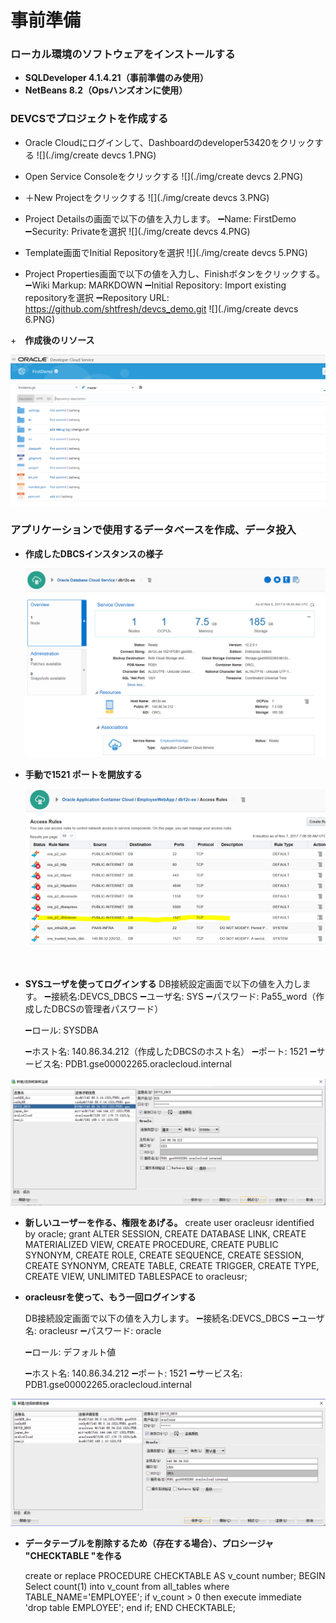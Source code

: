 # 事前準備

### ローカル環境のソフトウェアをインストールする

+ **SQLDeveloper 4.1.4.21（事前準備のみ使用）**
+ **NetBeans  8.2（Opsハンズオンに使用）**

### DEVCSでプロジェクトを作成する

+ Oracle Cloudにログインして、Dashboardのdeveloper53420をクリックする
  ![](./img/create devcs 1.PNG)

+ Open Service Consoleをクリックする
  ![](./img/create devcs 2.PNG)

+ ＋New Projectをクリックする
  ![](./img/create devcs 3.PNG)

+ Project Detailsの画面で以下の値を入力します。
  ➖Name: FirstDemo
  ➖Security: Privateを選択
  ![](./img/create devcs 4.PNG)

+ Template画面でInitial Repositoryを選択
  ![](./img/create devcs 5.PNG)

+ Project Properties画面で以下の値を入力し、Finishボタンをクリックする。
  ➖Wiki Markup: MARKDOWN
  ➖Initial Repository: Import existing repositoryを選択
  ➖Repository URL: https://github.com/shtfresh/devcs_demo.git
  ![](./img/create devcs 6.PNG)



+　**作成後のリソース**

![](./img/devcs02.PNG)

### アプリケーションで使用するデータべースを作成、データ投入

+ **作成したDBCSインスタンスの様子**

  ![](./img/DB001.PNG)

+ **手動で1521 ポートを開放する**

     ![](./img/DB5.PNG)

  ​

+ **SYSユーザを使ってログインする**
  DB接続設定画面で以下の値を入力します。
  ➖接続名:DEVCS_DBCS 
  ➖ユーザ名: SYS
  ➖パスワード: Pa55_word（作成したDBCSの管理者パスワード）

  ➖ロール: SYSDBA

  ➖ホスト名: 140.86.34.212（作成したDBCSのホスト名）
  ➖ポート: 1521
  ➖サービス名: PDB1.gse00002265.oraclecloud.internal

![](./img/DB1.PNG)

+ **新しいユーザーを作る、権限をあげる。**
  create user oracleusr identified by oracle;
  grant ALTER SESSION, CREATE DATABASE LINK, CREATE MATERIALIZED VIEW, CREATE PROCEDURE, CREATE PUBLIC SYNONYM, CREATE ROLE, CREATE SEQUENCE, CREATE SESSION, CREATE SYNONYM, CREATE TABLE, CREATE TRIGGER, CREATE TYPE, CREATE VIEW, UNLIMITED TABLESPACE to oracleusr;

+ **oracleusrを使って、もう一回ログインする**

  DB接続設定画面で以下の値を入力します。
  ➖接続名:DEVCS_DBCS 
  ➖ユーザ名: oracleusr
  ➖パスワード: oracle

  ➖ロール: デフォルト値

  ➖ホスト名: 140.86.34.212
  ➖ポート: 1521
  ➖サービス名: PDB1.gse00002265.oraclecloud.internal

![](./img/DB3.PNG)

+ **データテーブルを削除するため（存在する場合）、プロシージャ  "CHECKTABLE "を作る**

  create or replace PROCEDURE CHECKTABLE AS 
  v_count number;
  BEGIN
  Select count(1) into v_count from all_tables where TABLE_NAME='EMPLOYEE';
  if v_count > 0 then
  execute immediate 'drop table EMPLOYEE';
  end if;
  END CHECKTABLE;


